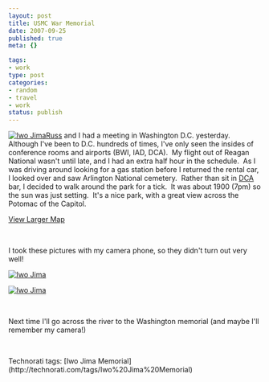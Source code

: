 ```yaml
--- 
layout: post
title: USMC War Memorial
date: 2007-09-25
published: true
meta: {}

tags: 
- work
type: post
categories: 
- random
- travel
- work
status: publish
---
```



[![Iwo Jima](http://media.eick.us/2011/05/1439532203_223cba8180_m.jpg)](http://www.flickr.com/photos/19429588@N00/1439532203/ "Iwo Jima")[Russ](http://www.the-definite-article.net/) and I had a meeting in Washington D.C. yesterday.  Although I've been to D.C. hundreds of times, I've only seen the insides of conference rooms and airports (BWI, IAD, DCA).  My flight out of Reagan National wasn't until late, and I had an extra half hour in the schedule.  As I was driving around looking for a gas station before I returned the rental car, I looked over and saw Arlington National cemetery.  Rather than sit in [DCA](http://www.mwaa.com/national/) bar, I decided to walk around the park for a tick.  It was about 1900 (7pm) so the sun was just setting.  It's a nice park, with a great view across the Potomac of the Capitol.

  

[View Larger Map](http://maps.google.com/maps?saddr=Iwo+Jima+Memorial,+Uninc+Arlington+County,+VA&geocode=&dirflg=&daddr=DCA+-+Ronald+Reagan+Washington+National+Airport&f=d&hl=en&sll=38.89028,-77.06912&sspn=0.006422,0.009098&ie=UTF8&om=1&ll=38.869785,-77.056561&spn=0.040095,0.051498&z=13&source=embed)



 

  

I took these pictures with my camera phone, so they didn't turn out very well!

  

[![Iwo Jima](http://media.eick.us/2011/05/1440392756_21dec200fa.jpg)](http://www.flickr.com/photos/19429588@N00/1440392756/ "Iwo Jima")

  

[![Iwo Jima](http://media.eick.us/2011/05/1439532121_89836dfd2c.jpg)](http://www.flickr.com/photos/19429588@N00/1439532121/ "Iwo Jima")

  

 

  

Next time I'll go across the river to the Washington memorial (and maybe I'll remember my camera!)

  

 

  <div class="wlWriterSmartContent" style="padding-right: 0px;padding-left: 0px;padding-bottom: 0px;margin: 0px;padding-top: 0px">Technorati tags: [Iwo Jima Memorial](http://technorati.com/tags/Iwo%20Jima%20Memorial)</div>
